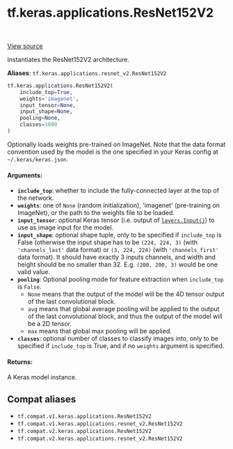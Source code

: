 <div itemscope itemtype="http://developers.google.com/ReferenceObject">
<meta itemprop="name" content="tf.keras.applications.ResNet152V2" />
<meta itemprop="path" content="Stable" />
</div>

# tf.keras.applications.ResNet152V2

<!-- Insert buttons and diff -->

<table class="tfo-notebook-buttons tfo-api" align="left">
</table>

<a target="_blank" href="/code/stable/tensorflow/python/keras/applications/resnet_v2.py">View source</a>



Instantiates the ResNet152V2 architecture.

**Aliases**: `tf.keras.applications.resnet_v2.ResNet152V2`

``` python
tf.keras.applications.ResNet152V2(
    include_top=True,
    weights='imagenet',
    input_tensor=None,
    input_shape=None,
    pooling=None,
    classes=1000
)
```



<!-- Placeholder for "Used in" -->

Optionally loads weights pre-trained on ImageNet.
Note that the data format convention used by the model is
the one specified in your Keras config at `~/.keras/keras.json`.

#### Arguments:


* <b>`include_top`</b>: whether to include the fully-connected
  layer at the top of the network.
* <b>`weights`</b>: one of `None` (random initialization),
  'imagenet' (pre-training on ImageNet),
  or the path to the weights file to be loaded.
* <b>`input_tensor`</b>: optional Keras tensor (i.e. output of <a href="../../../tf/keras/Input.md"><code>layers.Input()</code></a>)
  to use as image input for the model.
* <b>`input_shape`</b>: optional shape tuple, only to be specified
  if `include_top` is False (otherwise the input shape
  has to be `(224, 224, 3)` (with `'channels_last'` data format)
  or `(3, 224, 224)` (with `'channels_first'` data format).
  It should have exactly 3 inputs channels,
  and width and height should be no smaller than 32.
  E.g. `(200, 200, 3)` would be one valid value.
* <b>`pooling`</b>: Optional pooling mode for feature extraction
  when `include_top` is `False`.
  - `None` means that the output of the model will be
      the 4D tensor output of the
      last convolutional block.
  - `avg` means that global average pooling
      will be applied to the output of the
      last convolutional block, and thus
      the output of the model will be a 2D tensor.
  - `max` means that global max pooling will
      be applied.
* <b>`classes`</b>: optional number of classes to classify images
  into, only to be specified if `include_top` is True, and
  if no `weights` argument is specified.


#### Returns:

A Keras model instance.


## Compat aliases

* `tf.compat.v1.keras.applications.ResNet152V2`
* `tf.compat.v1.keras.applications.resnet_v2.ResNet152V2`
* `tf.compat.v2.keras.applications.ResNet152V2`
* `tf.compat.v2.keras.applications.resnet_v2.ResNet152V2`

